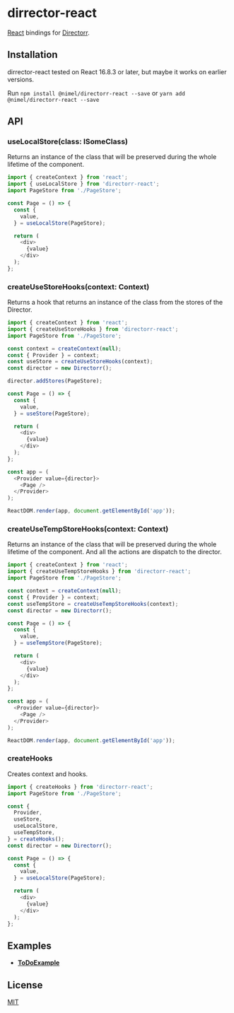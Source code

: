 # dirrector-react

[React](https://github.com/facebook/react) bindings for [Directorr](https://github.com/nikitaMe1nikov/directorr).  

## Installation

dirrector-react tested on React 16.8.3 or later, but maybe it works on earlier versions.

Run `npm install @nimel/directorr-react --save` or `yarn add @nimel/directorr-react --save`

## API

### useLocalStore(class: ISomeClass)

Returns an instance of the class that will be preserved during the whole lifetime of the component.

```javascript
import { createContext } from 'react';
import { useLocalStore } from 'directorr-react';
import PageStore from './PageStore';

const Page = () => {
  const {
    value,
  } = useLocalStore(PageStore);

  return (
    <div>
      {value}
    </div>
  );
};
```

### createUseStoreHooks(context: Context)

Returns a hook that returns an instance of the class from the stores of the Director.

```javascript
import { createContext } from 'react';
import { createUseStoreHooks } from 'directorr-react';
import PageStore from './PageStore';

const context = createContext(null);
const { Provider } = context;
const useStore = createUseStoreHooks(context);
const director = new Directorr();

director.addStores(PageStore);

const Page = () => {
  const {
    value,
  } = useStore(PageStore);

  return (
    <div>
      {value}
    </div>
  );
};

const app = (
  <Provider value={director}>
    <Page />
  </Provider>
);

ReactDOM.render(app, document.getElementById('app'));
```

### createUseTempStoreHooks(context: Context)

Returns an instance of the class that will be preserved during the whole lifetime of the component. And all the actions are dispatch to the director.

```javascript
import { createContext } from 'react';
import { createUseTempStoreHooks } from 'directorr-react';
import PageStore from './PageStore';

const context = createContext(null);
const { Provider } = context;
const useTempStore = createUseTempStoreHooks(context);
const director = new Directorr();

const Page = () => {
  const {
    value,
  } = useTempStore(PageStore);

  return (
    <div>
      {value}
    </div>
  );
};

const app = (
  <Provider value={director}>
    <Page />
  </Provider>
);

ReactDOM.render(app, document.getElementById('app'));
```

### createHooks

Creates context and hooks.

```javascript
import { createHooks } from 'directorr-react';
import PageStore from './PageStore';

const {
  Provider,
  useStore,
  useLocalStore,
  useTempStore,
} = createHooks();
const director = new Directorr();

const Page = () => {
  const {
    value,
  } = useLocalStore(PageStore);

  return (
    <div>
      {value}
    </div>
  );
};
```

## Examples

- [**ToDoExample**](https://github.com/nikitaMe1nikov/directorr-todo-example)

## License

[MIT](LICENSE)